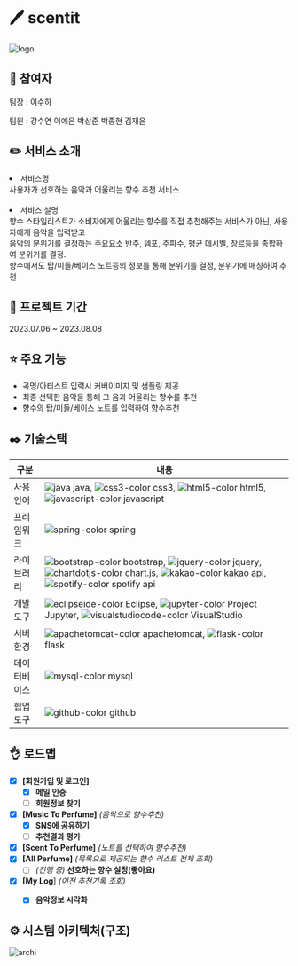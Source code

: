 # 🖊️ scentit
![logo](https://github.com/2021-SMHRD-KDT-BigData-18/scentis/assets/130745390/c5ccd891-e97a-4a83-a68b-5d779ff992c8)

## 🤼 참여자 
팀장 : 이수하 

팀원 : 강수연 이예은 박상준 박종현 김재윤 

## ✏️ 서비스 소개
<li>서비스명  </br> 
사용자가 선호하는 음악과 어울리는 향수 추천 서비스
</li>
</br> 
<li>
서비스 설명  </br> 
향수 스타일리스트가 소비자에게 어울리는 향수를 직접 추천해주는 서비스가 아닌, 사용자에게 음악을 입력받고 </br> 
음악의 분위기를 결정하는 주요요소 반주, 템포, 주파수, 평균 데시벨, 장르등을 종합하여 분위기를 결정. </br> 
향수에서도 탑/미들/베이스 노트등의 정보를 통해 분위기를 결정, 분위기에 매칭하여 추천
</li>

## 📅 프로젝트 기간
2023.07.06 ~ 2023.08.08 

## ⭐ 주요 기능
- 곡명/아티스트 입력시 커버이미지 및 샘플링 제공 
- 최종 선택한 음악을 통해 그 음과 어울리는 향수를 추천
- 향수의 탑/미들/베이스 노트를 입력하여 향수추천

## ✒️ 기술스택
|구분|내용|
|------|---|
|사용언어|![java](https://github.com/2021-SMHRD-KDT-BigData-18/scentis/assets/130745390/150534b0-7d09-4cc8-9093-73c7f35bd58e) java, ![css3-color](https://github.com/2021-SMHRD-KDT-BigData-18/scentis/assets/130745390/07fcbc81-de08-412d-bd86-471b9170a21b) css3, ![html5-color](https://github.com/2021-SMHRD-KDT-BigData-18/scentis/assets/130745390/9f9ede26-edda-48f1-8dd4-e26ea5a44c3a) html5, ![javascript-color](https://github.com/2021-SMHRD-KDT-BigData-18/scentis/assets/130745390/d3f92edd-b8ac-4dcb-9fa2-2ad003dd87b3) javascript  |
|프레임워크| ![spring-color](https://github.com/2021-SMHRD-KDT-BigData-18/scentis/assets/130745390/19326a71-97df-4d46-beca-328de232d7b9) spring |
|라이브러리|![bootstrap-color](https://github.com/2021-SMHRD-KDT-BigData-18/scentis/assets/130745390/c5cbbd1f-7d1b-4f93-bce7-1167cbab848a) bootstrap, ![jquery-color](https://github.com/2021-SMHRD-KDT-BigData-18/scentis/assets/130745390/38690816-d9fb-4a34-9b68-9647a61053e9) jquery, ![chartdotjs-color](https://github.com/2021-SMHRD-KDT-BigData-18/scentis/assets/130745390/3b88ee03-f718-472d-9553-147a822754fc) chart.js, ![kakao-color](https://github.com/2021-SMHRD-KDT-BigData-18/scentis/assets/130745390/15d14767-218b-4a99-af5c-0c01c6a1f5a7) kakao api, ![spotify-color](https://github.com/2021-SMHRD-KDT-BigData-18/scentis/assets/130745390/aaf76e6e-c476-4483-a722-582eab0551a4) spotify api |
|개발도구| ![eclipseide-color](https://github.com/2021-SMHRD-KDT-BigData-18/scentis/assets/130745390/8222ae87-6597-4f9d-adcc-6342ef1ba5bb) Eclipse, ![jupyter-color](https://github.com/2021-SMHRD-KDT-BigData-18/scentis/assets/130745390/9277068d-2d2f-4ce0-b5c9-e12663b25491) Project Jupyter, ![visualstudiocode-color](https://github.com/2021-SMHRD-KDT-BigData-18/scentis/assets/130745390/9e79ba8d-75c2-4134-aaf8-a503350bf679) VisualStudio |
|서버환경|![apachetomcat-color](https://github.com/2021-SMHRD-KDT-BigData-18/scentis/assets/130745390/2bf4c4ad-dc67-494d-903f-6c1b4f7a9e1f) apachetomcat, ![flask-color](https://github.com/2021-SMHRD-KDT-BigData-18/scentis/assets/130745390/0b9ecb31-0ca9-4b77-a9bd-084a4cf7f2fb) flask |
|데이터베이스|![mysql-color](https://github.com/2021-SMHRD-KDT-BigData-18/scentis/assets/130745390/2a7a2586-25f8-4ec8-a5eb-cbeb4ea8b6d6) mysql|
|협업도구|![github-color](https://github.com/2021-SMHRD-KDT-BigData-18/scentis/assets/130745390/4f02bd37-8cdc-4860-92a7-1d8d4e10bbdb) github |

## 👌 로드맵
 * [x] **[회원가입 및 로그인]**
     * [x] **메일 인증**
     * [ ] **회원정보 찾기**

 * [x] **[Music To Perfume]** *(음악으로 향수추천)*
     * [x] **SNS에 공유하기**
     * [ ] **추천결과 평가**
 * [x] **[Scent To Perfume]** *(노트를 선택하여 향수추천)*
 * [x] **[All Perfume]** *(목록으로 제공되는 향수 리스트 전체 조회)*
     * [ ] *(진행 중)* **선호하는 향수 설정(좋아요)**
 * [x] **[My Log**] *(이전 추천기록 조회)*
     * [x] **음악정보 시각화**


## ⚙ 시스템 아키텍처(구조)
![archi](https://github.com/2021-SMHRD-KDT-BigData-18/scentis/assets/130745390/fb4bb3e2-5c92-454c-9e67-23ed92132c33)
<br>
